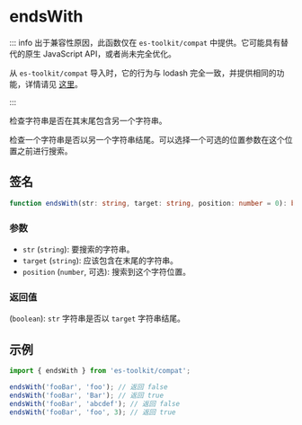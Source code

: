 # endsWith

::: info
出于兼容性原因，此函数仅在 `es-toolkit/compat` 中提供。它可能具有替代的原生 JavaScript API，或者尚未完全优化。

从 `es-toolkit/compat` 导入时，它的行为与 lodash 完全一致，并提供相同的功能，详情请见 [这里](../../../compatibility.md)。

:::

检查字符串是否在其末尾包含另一个字符串。

检查一个字符串是否以另一个字符串结尾。可以选择一个可选的位置参数在这个位置之前进行搜索。

## 签名

```typescript
function endsWith(str: string, target: string, position: number = 0): boolean;
```

### 参数

- `str` (`string`): 要搜索的字符串。
- `target` (`string`): 应该包含在末尾的字符串。
- `position` (`number`, 可选): 搜索到这个字符位置。

### 返回值

(`boolean`): `str` 字符串是否以 `target` 字符串结尾。

## 示例

```typescript
import { endsWith } from 'es-toolkit/compat';

endsWith('fooBar', 'foo'); // 返回 false
endsWith('fooBar', 'Bar'); // 返回 true
endsWith('fooBar', 'abcdef'); // 返回 false
endsWith('fooBar', 'foo', 3); // 返回 true
```
